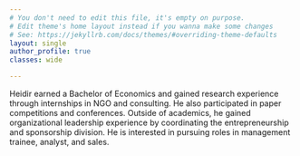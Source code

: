 ```yaml
---
# You don't need to edit this file, it's empty on purpose.
# Edit theme's home layout instead if you wanna make some changes
# See: https://jekyllrb.com/docs/themes/#overriding-theme-defaults
layout: single
author_profile: true
classes: wide

---
```


Heidir earned a Bachelor of Economics and gained research experience through internships in NGO and consulting. He also participated in paper competitions and conferences. Outside of academics, he gained organizational leadership experience by coordinating the entrepreneurship and sponsorship division. He is interested in pursuing roles in management trainee, analyst, and sales.
